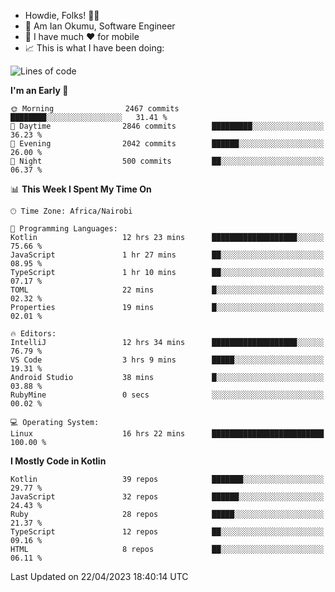 
* Howdie, Folks! 👋🤓
* 🤪 Am Ian Okumu, Software Engineer
* 📱 I have much ❤️ for mobile
* 📈 This is what I have been doing:
  
<!-- <a href="https://otsembo.github.io/OtsemboPortfolio/" style="margin-right:.5%; margin-top=.5%;">
  <img align="center" src="https://github-readme-stats.vercel.app/api/top-langs/?username=otsembo&layout=compact" />
</a> -->

<!--START_SECTION:waka-->
![Lines of code](https://img.shields.io/badge/From%20Hello%20World%20I%27ve%20Written-6.3%20million%20lines%20of%20code-blue)

**I'm an Early 🐤** 

```text
🌞 Morning                2467 commits        ████████░░░░░░░░░░░░░░░░░   31.41 % 
🌆 Daytime                2846 commits        █████████░░░░░░░░░░░░░░░░   36.23 % 
🌃 Evening                2042 commits        ██████░░░░░░░░░░░░░░░░░░░   26.00 % 
🌙 Night                  500 commits         ██░░░░░░░░░░░░░░░░░░░░░░░   06.37 % 
```


📊 **This Week I Spent My Time On** 

```text
🕑︎ Time Zone: Africa/Nairobi

💬 Programming Languages: 
Kotlin                   12 hrs 23 mins      ███████████████████░░░░░░   75.66 % 
JavaScript               1 hr 27 mins        ██░░░░░░░░░░░░░░░░░░░░░░░   08.95 % 
TypeScript               1 hr 10 mins        ██░░░░░░░░░░░░░░░░░░░░░░░   07.17 % 
TOML                     22 mins             █░░░░░░░░░░░░░░░░░░░░░░░░   02.32 % 
Properties               19 mins             █░░░░░░░░░░░░░░░░░░░░░░░░   02.01 % 

🔥 Editors: 
IntelliJ                 12 hrs 34 mins      ███████████████████░░░░░░   76.79 % 
VS Code                  3 hrs 9 mins        █████░░░░░░░░░░░░░░░░░░░░   19.31 % 
Android Studio           38 mins             █░░░░░░░░░░░░░░░░░░░░░░░░   03.88 % 
RubyMine                 0 secs              ░░░░░░░░░░░░░░░░░░░░░░░░░   00.02 % 

💻 Operating System: 
Linux                    16 hrs 22 mins      █████████████████████████   100.00 % 
```

**I Mostly Code in Kotlin** 

```text
Kotlin                   39 repos            ███████░░░░░░░░░░░░░░░░░░   29.77 % 
JavaScript               32 repos            ██████░░░░░░░░░░░░░░░░░░░   24.43 % 
Ruby                     28 repos            █████░░░░░░░░░░░░░░░░░░░░   21.37 % 
TypeScript               12 repos            ██░░░░░░░░░░░░░░░░░░░░░░░   09.16 % 
HTML                     8 repos             ██░░░░░░░░░░░░░░░░░░░░░░░   06.11 % 
```




 Last Updated on 22/04/2023 18:40:14 UTC
<!--END_SECTION:waka-->

<br />
<br />
<br />
<br />
<br />
  
  </div>
<!---
otsembo/otsembo is a ✨ special ✨ repository because its `README.md` (this file) appears on your GitHub profile.
You can click the Preview link to take a look at your changes.
--->
